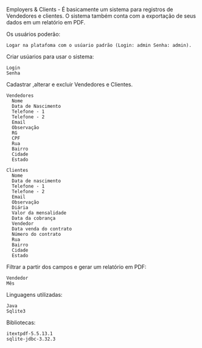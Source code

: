 Employers & Clients - É basicamente um sistema para registros de Vendedores e clientes. O sistema também conta com a exportação de seus dados em um relatório em PDF.

Os usuários poderão:
    
    Logar na platafoma com o usúario padrão (Login: admin Senha: admin).
  
  Criar usúarios para usar o sistema:
  
    Login
    Senha
    
  Cadastrar ,alterar e excluir Vendedores e Clientes.
  
    Vendedores
      Nome
      Data de Nascimento
      Telefone - 1
      Telefone - 2
      Email
      Observação
      RG
      CPF
      Rua
      Bairro
      Cidade
      Estado
    
    Clientes
      Nome
      Data de nascimento
      Telefone - 1
      Telefone - 2
      Email
      Observação
      Diária
      Valor da mensalidade
      Data da cobrança
      Vendedor
      Data venda do contrato
      Número do contrato
      Rua
      Bairro
      Cidade
      Estado
      
Filtrar a partir dos campos e gerar um relatório em PDF:

    Vendedor
    Mês

Linguagens utilizadas:

    Java
    Sqlite3
  
Bibliotecas:

    itextpdf-5.5.13.1
    sqlite-jdbc-3.32.3
      
    
      
